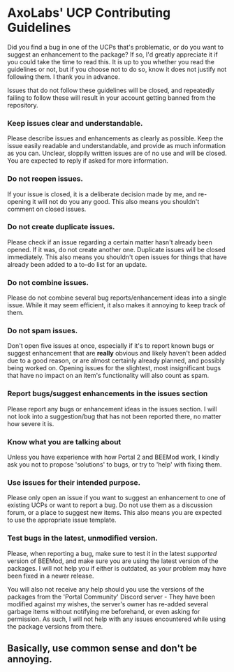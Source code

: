 # AxoLabs' UCP Contributing Guidelines
Did you find a bug in one of the UCPs that's problematic, or do you want to suggest an enhancement to the package? If so, I'd greatly appreciate it if you could take the time to read this. It is up to you whether you read the guidelines or not, but if you choose not to do so, know it does not justify not following them. I thank you in advance.

Issues that do not follow these guidelines will be closed, and repeatedly failing to follow these will result in your account getting banned from the repository.

### Keep issues clear and understandable.
Please describe issues and enhancements as clearly as possible. Keep the issue easily readable and understandable, and provide as much information as you can. Unclear, sloppily written issues are of no use and will be closed.
You are expected to reply if asked for more information. 

### Do not reopen issues.
If your issue is closed, it is a deliberate decision made by me, and re-opening it will not do you any good. This also means you shouldn't comment on closed issues.

### Do not create duplicate issues.
Please check if an issue regarding a certain matter hasn't already been opened. If it was, do not create another one. Duplicate issues will be closed immediately. This also means you shouldn't open issues for things that have already been added to a to-do list for an update.

### Do not combine issues.
Please do not combine several bug reports/enhancement ideas into a single issue. While it may seem efficient, it also makes it annoying to keep track of them.

### Do not spam issues.
Don't open five issues at once, especially if it's to report known bugs or suggest enhancement that are **really** obvious and likely haven't been added due to a good reason, or are almost certainly already planned, and possibly being worked on. Opening issues for the slightest, most insignificant bugs that have no impact on an item's functionality will also count as spam.

### Report bugs/suggest enhancements in the issues section
Please report any bugs or enhancement ideas in the issues section. I will not look into a suggestion/bug that has not been reported there, no matter how severe it is.

### Know what you are talking about
Unless you have experience with how Portal 2 and BEEMod work, I kindly ask you not to propose 'solutions' to bugs, or try to 'help' with fixing them.

### Use issues for their intended purpose.
Please only open an issue if you want to suggest an enhancement to one of existing UCPs or want to report a bug. Do not use them as a discussion forum, or a place to suggest new items. This also means you are expected to use the appropriate issue template.

### Test bugs in the latest, unmodified version.
Please, when reporting a bug, make sure to test it in the latest *supported* version of BEEMod, and make sure you are using the latest version of the packages. I will not help you if either is outdated, as your problem may have been fixed in a newer release.

You will also not receive any help should you use the versions of the packages from the 'Portal Community' Discord server - They have been modified against my wishes, the server's owner has re-added several garbage items without notifying me beforehand, or even asking for permission. As such, I will not help with any issues encountered while using the package versions from there.

## Basically, use common sense and don't be annoying.
